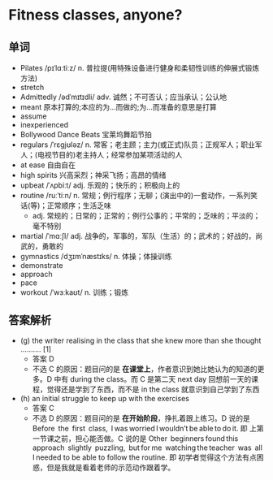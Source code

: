 # Fitness classes, anyone?

## 单词
- Pilates /pɪˈlɑːtiːz/ n. 普拉提(用特殊设备进行健身和柔韧性训练的伸展式锻炼方法)
- stretch
- Admittedly /ədˈmɪtɪdli/ adv. 诚然；不可否认；应当承认；公认地
- meant 原本打算的;本应的为…而做的;为…而准备的意思是打算
- assume
- inexperienced
- Bollywood Dance Beats 宝莱坞舞蹈节拍
- regulars /ˈrɛgjʊləz/ n. 常客；老主顾；主力(或正式)队员；正规军人；职业军人；(电视节目的)老主持人；经常参加某项活动的人
- at ease 自由自在
- high spirits 兴高采烈；神采飞扬；高昂的情绪
- upbeat /ˈʌpbiːt/ adj. 乐观的；快乐的；积极向上的
- routine /ruːˈtiːn/ n. 常规；例行程序；无聊；(演出中的)一套动作，一系列笑话(等)；正常顺序；生活乏味
  - adj. 常规的；日常的；正常的；例行公事的；平常的；乏味的；平淡的；毫不特别
- martial /ˈmɑːʃl/ adj. 战争的，军事的，军队（生活）的；武术的；好战的，尚武的，勇敢的
- gymnastics /dʒɪmˈnæstɪks/ n. 体操；体操训练
- demonstrate
- approach
- pace
- workout /ˈwɜːkaʊt/ n. 训练；锻炼

## 答案解析
- (g) the writer realising in the class that she knew more than she thought .......... [1] 
  - 答案 D
  - 不选 C 的原因：题目问的是 **在课堂上**，作者意识到她比她认为的知道的更多。D 中有 during the class。而 C 是第二天 next day 回想前一天的课程，觉得还是学到了东西，而不是 in the class 就意识到自己学到了东西
- (h) an initial struggle to keep up with the exercises
  - 答案 C
  - 不选 D 的原因：题目问的是 **在开始阶段**，挣扎着跟上练习。D 说的是 Before  the  first  class,  I was worried I wouldn’t be able to do it. 即 上第一节课之前，担心能否做。C 说的是 Other  beginners found this  approach  slightly  puzzling,  but for me  watching the teacher  was  all I needed to be able to follow the routine. 即 初学者觉得这个方法有点困惑，但是我就是看着老师的示范动作跟着学。
